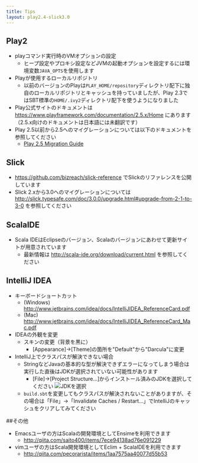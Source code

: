 ```yaml
---
title: Tips
layout: play2.4-slick3.0
---
```


## Play2

* playコマンド実行時のVMオプションの設定
  * ヒープ設定やプロキシ設定などJVMの起動オプションを設定するには環境変数`JAVA_OPTS`を使用します
* Playが使用するローカルリポジトリ
  * 以前のバージョンのPlayは`PLAY_HOME/repository`ディレクトリ配下に独自のローカルリポジトリとキャッシュを持っていましたが、Play 2.3ではSBT標準の`HOME/.ivy2`ディレクトリ配下を使うようになりました
* Play公式サイトのドキュメントは https://www.playframework.com/documentation/2.5.x/Home にあります（2.5.x向けのドキュメントは日本語には未翻訳です）
* Play 2.5以前から2.5へのマイグレーションについては以下のドキュメントを参照してください
  * [Play 2.5 Migration Guide](https://www.playframework.com/documentation/2.5.x/Migration25)

## Slick

* https://github.com/bizreach/slick-reference でSlickのリファレンスを公開しています
* Slick 2.xから3.0へのマイグレーションについては http://slick.typesafe.com/doc/3.0.0/upgrade.html#upgrade-from-2-1-to-3-0 を参照してください

## ScalaIDE

* Scala IDEはEclipseのバージョン、Scalaのバージョンにあわせて更新サイトが用意されています
  * 最新情報は http://scala-ide.org/download/current.html を参照してください

## IntelliJ IDEA

* キーボードショートカット
  * (Windows) http://www.jetbrains.com/idea/docs/IntelliJIDEA_ReferenceCard.pdf
  * (Mac) http://www.jetbrains.com/idea/docs/IntelliJIDEA_ReferenceCard_Mac.pdf
* IDEAの外観を変更
  * スキンの変更（背景を黒に）
    * [Appearance]→[Theme]の箇所を"Default"から"Darcula"に変更
* IntelliJ上でクラスパスが解決できない場合
  * StringなどJavaの基本的な型が解決できずエラーになってしまう場合は実行した直後はJDKが選択されていない可能性があります
    * [File]→[Project Structure...]からインストール済みのJDKを選択してください
![JDKを選択](../images/play2.4-slick3.0/idea_jdk.png)
  * `build.sbt`を変更してもクラスパスが解決されないことがありますが、その場合は「File」→「Invalidate Caches / Restart...」でIntelliJのキャッシュをクリアしてみてください

##その他

* Emacsユーザの方はScalaの開発環境としてEnsimeを利用できます
  * http://qiita.com/saito400/items/7ece94138ad76e091229
* vimユーザの方はScala開発環境としてEclim + ScalaIDEを利用できます
  * http://qiita.com/pecorarista/items/1aa7575aa40077d55b53
